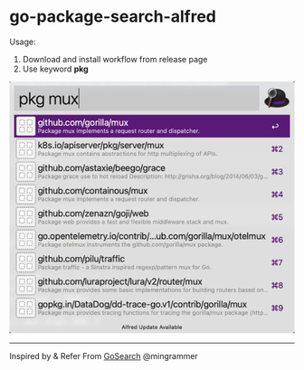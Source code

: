 # go-package-search-alfred

Usage:
1. Download and install workflow from release page
2. Use keyword **pkg**

![exmaple](docs/example.png)

---
Inspired by & Refer From [GoSearch](https://github.com/mingrammer/gosearch) @mingrammer
